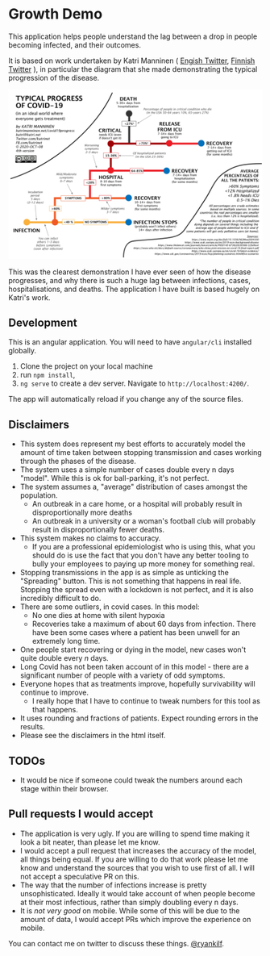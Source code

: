 # Growth Demo

This application helps people understand the lag between a drop in people becoming infected, and their outcomes. 

It is based on work undertaken by Katri Manninen ( [Engish Twitter](https://twitter.com/katmanninen), [Finnish Twitter](https://twitter.com/kutrinet) ), in particular the diagram that she made demonstrating the typical progression of the disease.

![Typical Progress of COVID-19](covid-typical-progress.jpeg)

This was the clearest demonstration I have ever seen of how the disease progresses, and why there is such a huge lag between infections, cases, hospitalisations, and deaths. 
The application I have built is based hugely on Katri's work. 

## Development
This is an angular application. You will need to have `angular/cli` installed globally.
1. Clone the project on your local machine
2. run `npm install`, 
3. `ng serve` to create a dev server. Navigate to `http://localhost:4200/`. 

The app will automatically reload if you change any of the source files.

## Disclaimers

* This system does represent my best efforts to accurately model the amount of time taken between stopping transmission and cases working through the phases of the disease. 
* The system uses a simple number of cases double every n days "model". While this is ok for ball-parking, it's not perfect.
* The system assumes a, "average" distribution of cases amongst the population.
    * An outbreak in a care home, or a hospital will probably result in disproportionally more deaths
    * An outbreak in a university or a woman's football club will probably result in disproportionally fewer deaths. 
* This system makes no claims to accuracy. 
    * If you are a professional epidemiologist who is using this, what you should do is use the fact that you don't have any better tooling to bully your employees to paying up more money for something real.
* Stopping transmissions in the app is as simple as unticking the "Spreading" button. This is not something that happens in real life. Stopping the spread even with a lockdown is not perfect, and it is also incredibly difficult to do.
* There are some outliers, in covid cases. In this model:
    * No one dies at home with silent hypoxia
    * Recoveries take a maximum of about 60 days from infection. There have been some cases where a patient has been unwell for an extremely long time.
* One people start recovering or dying in the model, new cases won't quite double every _n_ days.
* Long Covid has not been taken account of in this model - there are a significant number of people with a variety of odd symptoms. 
* Everyone hopes that as treatments improve, hopefully survivability will continue to improve.
    * I really hope that I have to continue to tweak numbers for this tool as that happens.
* It uses rounding and fractions of patients. Expect rounding errors in the results.
* Please see the disclaimers in the html itself.

## TODOs

* It would be nice if someone could tweak the numbers around each stage within their browser.

## Pull requests I would accept
* The application is very ugly. If you are willing to spend time making it look a bit neater, than please let me know.
* I would accept a pull request that increases the accuracy of the model, all things being equal. If you are willing to do that
work please let me know and understand the sources that you wish to use first of all. I will not accept a speculative PR on this.
* The way that the number of infections increase is pretty unsophisticated. Ideally it would take account of when people become at their
most infectious, rather than simply doubling every n days. 
* It is _not very good_ on mobile. While some of this will be due to the amount of data, I would accept PRs which improve the 
experience on mobile.

You can contact me on twitter to discuss these things. [@ryankilf](https://twitter.com/ryankilf).
